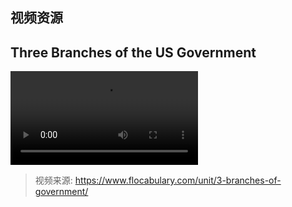 ## 视频资源 <!-- {docsify-ignore} -->


<!-- !> 此网页正在装修中, 请稍候! -->
<!-- ![video](https://xxx.mp4 ':include') -->
## Three Branches of the US Government
![video](1.mp4 ':include')
<!-- ![video](https://www.bilibili.com/video/BV1xy4y1t7it?t=14.9 ':include') -->


> 视频来源: https://www.flocabulary.com/unit/3-branches-of-government/